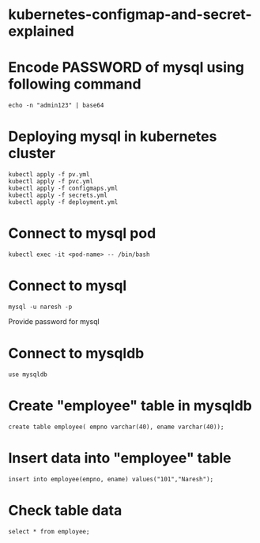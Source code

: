 # kubernetes-configmap-and-secret-explained

# Encode PASSWORD of mysql using following command
    echo -n "admin123" | base64
# Deploying mysql in kubernetes cluster
    kubectl apply -f pv.yml
    kubectl apply -f pvc.yml
    kubectl apply -f configmaps.yml
    kubectl apply -f secrets.yml
    kubectl apply -f deployment.yml
# Connect to mysql pod
    kubectl exec -it <pod-name> -- /bin/bash
# Connect to mysql
    mysql -u naresh -p
  Provide password for mysql
# Connect to mysqldb
    use mysqldb
# Create "employee" table in mysqldb
    create table employee( empno varchar(40), ename varchar(40));
# Insert data into "employee" table
    insert into employee(empno, ename) values("101","Naresh");
# Check table data
    select * from employee;
